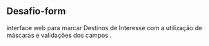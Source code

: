 ## Desafio-form
interface web para marcar Destinos de Interesse com a utilização de máscaras e validações dos campos    .